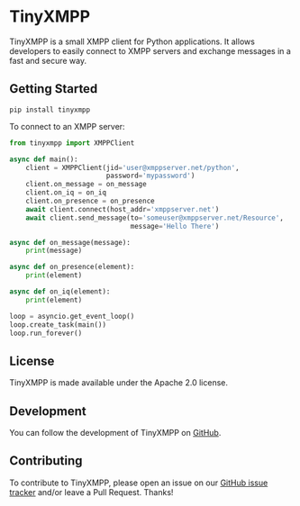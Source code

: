 # TinyXMPP

TinyXMPP is a small XMPP client for Python applications. It allows developers to easily connect to XMPP servers and exchange messages in a fast and secure way.

## Getting Started

```
pip install tinyxmpp
```

To connect to an XMPP server:

```python
from tinyxmpp import XMPPClient

async def main():
    client = XMPPClient(jid='user@xmppserver.net/python',
                        password='mypassword')
    client.on_message = on_message
    client.on_iq = on_iq
    client.on_presence = on_presence
    await client.connect(host_addr='xmppserver.net')
    await client.send_message(to='someuser@xmppserver.net/Resource',
                              message='Hello There')

async def on_message(message):
    print(message)

async def on_presence(element):
    print(element)

async def on_iq(element):
    print(element)

loop = asyncio.get_event_loop()
loop.create_task(main())
loop.run_forever()

```
## License

TinyXMPP is made available under the Apache 2.0 license.

## Development

You can follow the development of TinyXMPP on [GitHub](https://github.com/stan-janssen/tinysasl).

## Contributing

To contribute to TinyXMPP, please open an issue on our [GitHub issue tracker](https://github.com/stan-janssen/tinysasl/issues) and/or leave a Pull Request. Thanks!